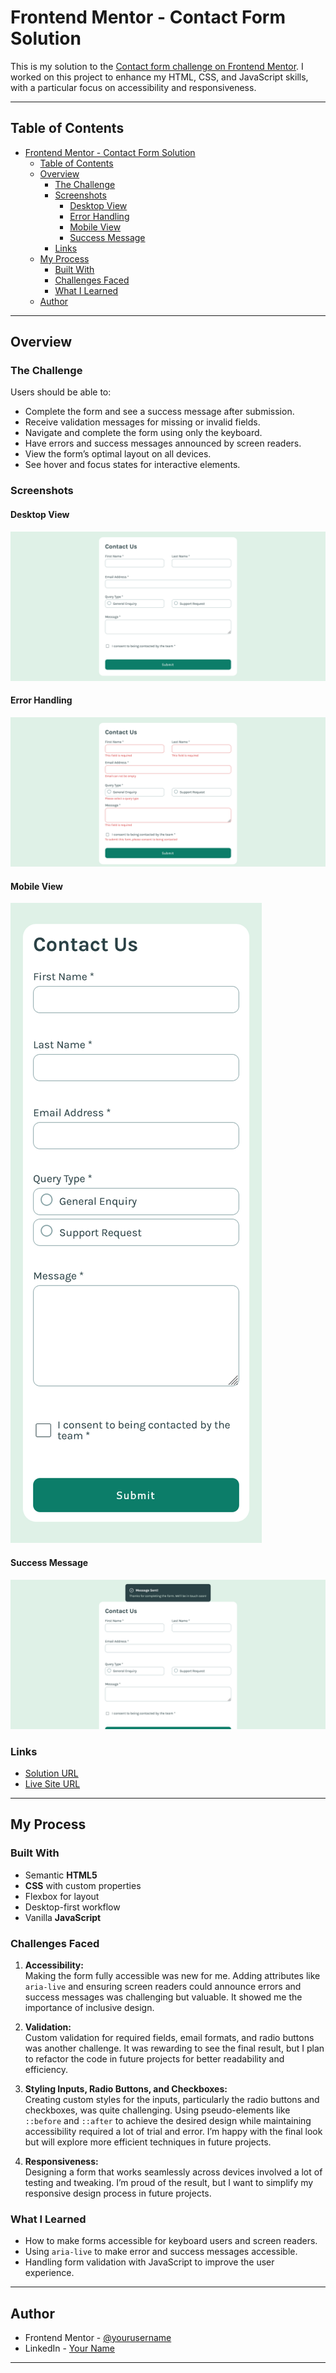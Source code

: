 # Frontend Mentor - Contact Form Solution

This is my solution to the [Contact form challenge on Frontend Mentor](https://www.frontendmentor.io/challenges/contact-form--G-hYlqKJj). I worked on this project to enhance my HTML, CSS, and JavaScript skills, with a particular focus on accessibility and responsiveness.

---

## Table of Contents

- [Frontend Mentor - Contact Form Solution](#frontend-mentor---contact-form-solution)
  - [Table of Contents](#table-of-contents)
  - [Overview](#overview)
    - [The Challenge](#the-challenge)
    - [Screenshots](#screenshots)
      - [Desktop View](#desktop-view)
      - [Error Handling](#error-handling)
      - [Mobile View](#mobile-view)
      - [Success Message](#success-message)
    - [Links](#links)
  - [My Process](#my-process)
    - [Built With](#built-with)
    - [Challenges Faced](#challenges-faced)
    - [What I Learned](#what-i-learned)
  - [Author](#author)

---

## Overview

### The Challenge

Users should be able to:

- Complete the form and see a success message after submission.
- Receive validation messages for missing or invalid fields.
- Navigate and complete the form using only the keyboard.
- Have errors and success messages announced by screen readers.
- View the form’s optimal layout on all devices.
- See hover and focus states for interactive elements.

### Screenshots

#### Desktop View
![Desktop View](./assets/screenshots/desktop.png)

#### Error Handling
![Error Messages](./assets/screenshots/errors.png)

#### Mobile View
![Mobile View](./assets/screenshots/mobile.png)

#### Success Message
![Success Message](./assets/screenshots/success.png)


### Links

- [Solution URL](https://github.com/your-repo-url)
- [Live Site URL](https://your-live-site-url.netlify.app)

---

## My Process

### Built With

- Semantic **HTML5**
- **CSS** with custom properties
- Flexbox for layout
- Desktop-first workflow
- Vanilla **JavaScript**

### Challenges Faced

1. **Accessibility:**  
   Making the form fully accessible was new for me. Adding attributes like `aria-live` and ensuring screen readers could announce errors and success messages was challenging but valuable. It showed me the importance of inclusive design.
   
2. **Validation:**  
   Custom validation for required fields, email formats, and radio buttons was another challenge. It was rewarding to see the final result, but I plan to refactor the code in future projects for better readability and efficiency.
   
3. **Styling Inputs, Radio Buttons, and Checkboxes:**  
   Creating custom styles for the inputs, particularly the radio buttons and checkboxes, was quite challenging. Using pseudo-elements like `::before` and `::after` to achieve the desired design while maintaining accessibility required a lot of trial and error. I’m happy with the final look but will explore more efficient techniques in future projects.

4. **Responsiveness:**  
   Designing a form that works seamlessly across devices involved a lot of testing and tweaking. I’m proud of the result, but I want to simplify my responsive design process in future projects.

### What I Learned

- How to make forms accessible for keyboard users and screen readers.
- Using `aria-live` to make error and success messages accessible.
- Handling form validation with JavaScript to improve the user experience.

---

## Author

- Frontend Mentor - [@yourusername](https://www.frontendmentor.io/profile/yourusername)
- LinkedIn - [Your Name](https://www.linkedin.com/in/your-profile/)

---

